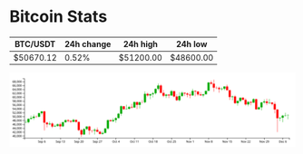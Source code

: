 # Bitcoin Stats

BTC/USDT|24h change|24h high|24h low|
|---|---|---|---|
|$50670.12|0.52%|$51200.00|$48600.00|

<img src="./chart.svg">
